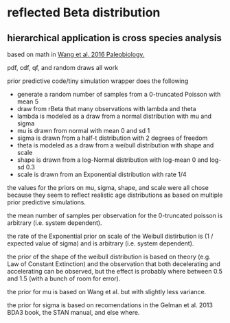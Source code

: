 reflected Beta distribution
===========================

hierarchical application is cross species analysis
--------------------------------------------------

based on math in [Wang et al. 2016
Paleobiology.](http://paleobiol.geoscienceworld.org/content/42/2/240.abstract)

pdf, cdf, qf, and random draws all work

prior predictive code/tiny simulation wrapper does the following

-  generate a random number of samples from a 0-truncated Poisson with mean 5
-  draw from rBeta that many observations with lambda and theta
-  lambda is modeled as a draw from a normal distribution with mu and sigma
-  mu is drawn from normal with mean 0 and sd 1
-  sigma is drawn from a half-t distribution with 2 degrees of freedom
-  theta is modeled as a draw from a weibull distribution with shape and scale
-  shape is drawn from a log-Normal distribution with log-mean 0 and log-sd 0.3
-  scale is drawn from an Exponential distribution with rate 1/4

the values for the priors on mu, sigma, shape, and scale were all chose because
they seem to reflect realistic age distributions as based on multiple prior
predictive simulations.


the mean number of samples per observation for the 0-truncated poisson is arbitrary (i.e. system dependent).

the rate of the Exponential prior on scale of the Weibull distirbution is (1 / expected value of sigma) and is arbitrary (i.e. system dependent).

the prior of the shape of the weibull distribution is based on theory (e.g. Law
of Constant Extinction) and the observation that both decelerating and
accelerating can be observed, but the effect is probably where between 0.5 and
1.5 (with a bunch of room for error).

the prior for mu is based on Wang et al. but with slightly less variance.

the prior for sigma is based on recomendations in the Gelman et al. 2013 BDA3 book, the STAN manual, and else where.


